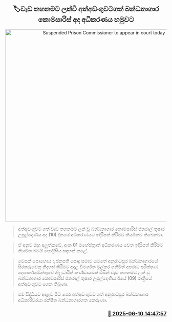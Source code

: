 <p align='center'><b><h2 align='center' title='Suspended Prison Commissioner to appear in court today'>🏷වැඩ තහනමට ලක්වී අත්අඩංගුවටගත් බන්ධනාගාර කොමසාරිස් අද අධිකරණය හමුවට</h2></b></p>
<p align='center'><img src='https://helakuru.sgp1.cdn.digitaloceanspaces.com/esana/images/lib/thushara-upuldeniya-archived.jpg' width='600' alt='Suspended Prison Commissioner to appear in court today'></p>

> අත්අඩංගුවට ගත් වැඩ තහනමට ලක් වූ බන්ධනාගාර කොමසාරිස් ජනරාල් තුෂාර උපුල්දෙණිය අද (10) දිනයේ අධිකරණයට ඉදිරිපත් කිරීමට නියමිතව තිබෙනවා.

> ඒ අනුව ඔහු අලුත්කඩේ, අංක 01 මහේස්ත්‍රාත් අධිකරණය වෙත ඉදිරිපත් කිරීමට නියමිත බවයි පොලීසිය සඳහන් කළේ.

> වෙසක් පොහොය දා ජනපති පොදු සමාව යටතේ අනුරාධපුර බන්ධනාගාරයේ සිරකරුවෙකු නිදහස් කිරීමට අදාළ විමර්ශන මුල්කර ගනිමින් අපරාධ පරීක්ෂණ දෙපාර්තමේන්තුවේ නිලධාරින් කණ්ඩායමක් විසින් වැඩ තහනමට ලක් වූ බන්ධනාගාර කොමසාරිස් ජනරාල් තුෂාර උපුල්දෙණිය ඊයේ (09) රාත්‍රියේ අත්අඩංගුවට ගෙන තිබුණා.

> එම සිද්ධියට අදාළව මීට පෙර අත්අඩංගුවට ගත් අනුරාධපුර බන්ධනාගාර අධිකාරිවරයා රක්ෂිත බන්ධනාගාරගත කෙරුණා.



<h3 align='right'><a href='https://www.helakuru.lk/esana/p/110863/'>📅 2025-06-10 14:47:57</a></h3>
